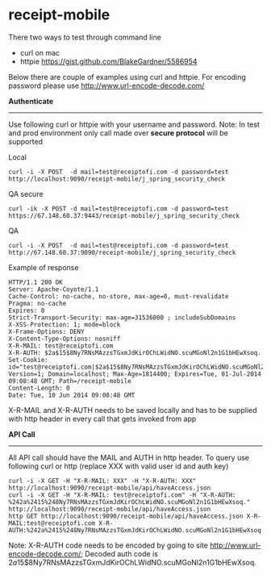 receipt-mobile
==============

There two ways to test through command line
- curl on mac
- httpie https://gist.github.com/BlakeGardner/5586954

Below there are couple of examples using curl and httpie. For encoding password please use http://www.url-encode-decode.com/

**Authenticate**
____________

Use following curl or httpie with your username and password. 
Note: In test and prod environment only call made over **secure protocol** will be supported

Local

    curl -i -X POST  -d mail=test@receiptofi.com -d password=test http://localhost:9090/receipt-mobile/j_spring_security_check

QA secure

    curl -ik -X POST -d mail=test@receiptofi.com -d password=test https://67.148.60.37:9443/receipt-mobile/j_spring_security_check

QA

    curl -i -X POST  -d mail=test@receiptofi.com -d password=test http://67.148.60.37:9090/receipt-mobile/j_spring_security_check

Example of response

    HTTP/1.1 200 OK
    Server: Apache-Coyote/1.1
    Cache-Control: no-cache, no-store, max-age=0, must-revalidate
    Pragma: no-cache
    Expires: 0
    Strict-Transport-Security: max-age=31536000 ; includeSubDomains
    X-XSS-Protection: 1; mode=block
    X-Frame-Options: DENY
    X-Content-Type-Options: nosniff
    X-R-MAIL: test@receiptofi.com
    X-R-AUTH: $2a$15$8Ny7RNsMAzzsTGxmJdKirOChLWidNO.scuMGoNl2n1G1bHEwXsoq.
    Set-Cookie: id="test@receiptofi.com|$2a$15$8Ny7RNsMAzzsTGxmJdKirOChLWidNO.scuMGoNl2n1G1bHEwXsoq."; Version=1; Domain=localhost; Max-Age=1814400; Expires=Tue, 01-Jul-2014 09:08:48 GMT; Path=/receipt-mobile
    Content-Length: 0
    Date: Tue, 10 Jun 2014 09:08:48 GMT

X-R-MAIL and X-R-AUTH needs to be saved locally and has to be supplied with http header in every call that gets invoked from app


**API Call**
________

All API call should have the MAIL and AUTH in http header.
To query use following curl or http (replace XXX with valid user id and auth key)

    curl -i -X GET -H "X-R-MAIL: XXX" -H "X-R-AUTH: XXX" http://localhost:9090/receipt-mobile/api/haveAccess.json
    curl -i -X GET -H "X-R-MAIL: test@receiptofi.com" -H "X-R-AUTH: %242a%2415%248Ny7RNsMAzzsTGxmJdKirOChLWidNO.scuMGoNl2n1G1bHEwXsoq."  http://localhost:9090/receipt-mobile/api/haveAccess.json
    http GET http://localhost:9090/receipt-mobile/api/haveAccess.json X-R-MAIL:test@receiptofi.com X-R-AUTH:%242a%2415%248Ny7RNsMAzzsTGxmJdKirOChLWidNO.scuMGoNl2n1G1bHEwXsoq.

Note: X-R-AUTH code needs to be encoded by going to site http://www.url-encode-decode.com/;
Decoded auth code is    $2a$15$8Ny7RNsMAzzsTGxmJdKirOChLWidNO.scuMGoNl2n1G1bHEwXsoq.
